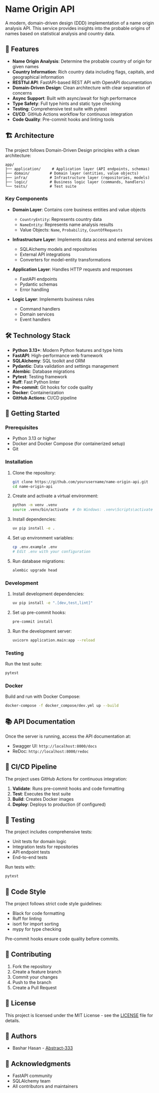 # Name Origin API

A modern, domain-driven design (DDD) implementation of a name origin analysis API. This service provides insights into the probable origins of names based on statistical analysis and country data.

## 🚀 Features

- **Name Origin Analysis**: Determine the probable country of origin for given names
- **Country Information**: Rich country data including flags, capitals, and geographical information
- **RESTful API**: FastAPI-based REST API with OpenAPI documentation
- **Domain-Driven Design**: Clean architecture with clear separation of concerns
- **Async Support**: Built with async/await for high performance
- **Type Safety**: Full type hints and static type checking
- **Testing**: Comprehensive test suite with pytest
- **CI/CD**: GitHub Actions workflow for continuous integration
- **Code Quality**: Pre-commit hooks and linting tools

## 🏗️ Architecture

The project follows Domain-Driven Design principles with a clean architecture:

```
app/
├── application/     # Application layer (API endpoints, schemas)
├── domain/         # Domain layer (entities, value objects)
├── infra/          # Infrastructure layer (repositories, models)
├── logic/          # Business logic layer (commands, handlers)
└── tests/          # Test suite
```

### Key Components

- **Domain Layer**: Contains core business entities and value objects
  - `CountryEntity`: Represents country data
  - `NameEntity`: Represents name analysis results
  - Value Objects: `Name`, `Probability`, `CountOfRequests`

- **Infrastructure Layer**: Implements data access and external services
  - SQLAlchemy models and repositories
  - External API integrations
  - Converters for model-entity transformations

- **Application Layer**: Handles HTTP requests and responses
  - FastAPI endpoints
  - Pydantic schemas
  - Error handling

- **Logic Layer**: Implements business rules
  - Command handlers
  - Domain services
  - Event handlers

## 🛠️ Technology Stack

- **Python 3.13+**: Modern Python features and type hints
- **FastAPI**: High-performance web framework
- **SQLAlchemy**: SQL toolkit and ORM
- **Pydantic**: Data validation and settings management
- **Alembic**: Database migrations
- **Pytest**: Testing framework
- **Ruff**: Fast Python linter
- **Pre-commit**: Git hooks for code quality
- **Docker**: Containerization
- **GitHub Actions**: CI/CD pipeline

## 🚀 Getting Started

### Prerequisites

- Python 3.13 or higher
- Docker and Docker Compose (for containerized setup)
- Git

### Installation

1. Clone the repository:
   ```bash
   git clone https://github.com/yourusername/name-origin-api.git
   cd name-origin-api
   ```

2. Create and activate a virtual environment:
   ```bash
   python -m venv .venv
   source .venv/bin/activate  # On Windows: .venv\Scripts\activate
   ```

3. Install dependencies:
   ```bash
   uv pip install -e .
   ```

4. Set up environment variables:
   ```bash
   cp .env.example .env
   # Edit .env with your configuration
   ```

5. Run database migrations:
   ```bash
   alembic upgrade head
   ```

### Development

1. Install development dependencies:
   ```bash
   uv pip install -e ".[dev,test,lint]"
   ```

2. Set up pre-commit hooks:
   ```bash
   pre-commit install
   ```

3. Run the development server:
   ```bash
   uvicorn application.main:app --reload
   ```

### Testing

Run the test suite:
```bash
pytest
```

### Docker

Build and run with Docker Compose:
```bash
docker-compose -f docker_compose/dev.yml up --build
```

## 📚 API Documentation

Once the server is running, access the API documentation at:
- Swagger UI: `http://localhost:8000/docs`
- ReDoc: `http://localhost:8000/redoc`

## 🔄 CI/CD Pipeline

The project uses GitHub Actions for continuous integration:

1. **Validate**: Runs pre-commit hooks and code formatting
2. **Test**: Executes the test suite
3. **Build**: Creates Docker images
4. **Deploy**: Deploys to production (if configured)

## 🧪 Testing

The project includes comprehensive tests:

- Unit tests for domain logic
- Integration tests for repositories
- API endpoint tests
- End-to-end tests

Run tests with:
```bash
pytest
```

## 📝 Code Style

The project follows strict code style guidelines:

- Black for code formatting
- Ruff for linting
- isort for import sorting
- mypy for type checking

Pre-commit hooks ensure code quality before commits.

## 🤝 Contributing

1. Fork the repository
2. Create a feature branch
3. Commit your changes
4. Push to the branch
5. Create a Pull Request

## 📄 License

This project is licensed under the MIT License - see the [LICENSE](LICENSE) file for details.

## 👥 Authors

- Bashar Hasan - [Abstract-333](https://github.com/Abstract-333)

## 🙏 Acknowledgments

- FastAPI community
- SQLAlchemy team
- All contributors and maintainers 